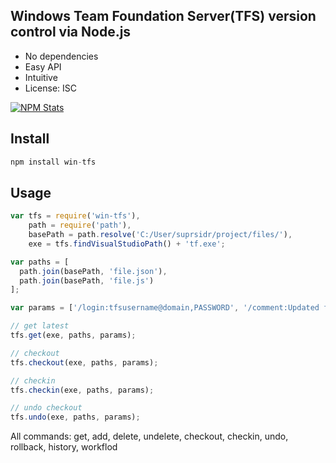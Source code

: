## Windows Team Foundation Server(TFS) version control via Node.js

  * No dependencies
  * Easy API
  * Intuitive
  * License: ISC

[![NPM Stats](https://nodei.co/npm/win-tfs.png?downloads=true&downloadRank=false)](https://npmjs.org/packages/win-tfs/)

## Install
```javascript
npm install win-tfs
```

## Usage
```javascript
var tfs = require('win-tfs'),
    path = require('path'),
    basePath = path.resolve('C:/User/suprsidr/project/files/'),
    exe = tfs.findVisualStudioPath() + 'tf.exe';

var paths = [
  path.join(basePath, 'file.json'),
  path.join(basePath, 'file.js')
];

var params = ['/login:tfsusername@domain,PASSWORD', '/comment:Updated from nodejs', '/noprompt'];

// get latest
tfs.get(exe, paths, params);

// checkout
tfs.checkout(exe, paths, params);

// checkin
tfs.checkin(exe, paths, params);

// undo checkout
tfs.undo(exe, paths, params);

```

All commands: get, add, delete, undelete, checkout, checkin, undo, rollback, history, workflod
